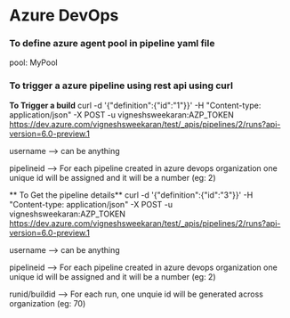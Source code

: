 # Azure DevOps

### To define azure agent pool in pipeline yaml file
pool: MyPool

### To trigger a azure pipeline using rest api using curl
**To Trigger a build**
curl -d '{"definition":{"id":"1"}}' -H "Content-type: application/json" -X POST -u vigneshsweekaran:AZP_TOKEN https://dev.azure.com/vigneshsweekaran/test/_apis/pipelines/2/runs?api-version=6.0-preview.1

username --> can be anything

pipelineid --> For each pipeline created in azure devops organization one unique id will be assigned and it will be a number (eg: 2)

** To Get the pipeline details**
curl -d '{"definition":{"id":"3"}}' -H "Content-type: application/json" -X POST -u vigneshsweekaran:AZP_TOKEN https://dev.azure.com/vigneshsweekaran/test/_apis/pipelines/2/runs?api-version=6.0-preview.1

username --> can be anything

pipelineid --> For each pipeline created in azure devops organization one unique id will be assigned and it will be a number (eg: 2)

runid/buildid --> For each run, one unquie id will be generated across organization (eg: 70)

